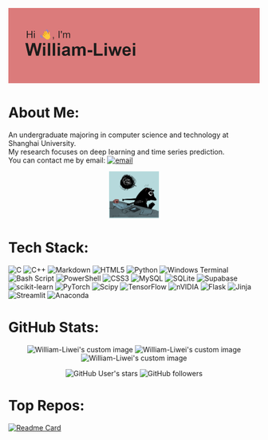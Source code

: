 ![header](https://github.com/William-Liwei/William-Liwei/blob/main/header.png)
# About Me:
An undergraduate majoring in computer science and technology at Shanghai University. <br>My research focuses on deep learning and time series prediction. <br>
You can contact me by email: [![email](https://img.shields.io/badge/Email-D14836?logo=gmail&logoColor=white)](mailto:liwei008009@163.com)  <br>
<p align="center">
  <img alt="GitHub User's stars" src="https://github.com/William-Liwei/William-Liwei/blob/main/codecat.gif" width="20%">
</p>

# Tech Stack:
![C](https://img.shields.io/badge/c-%2300599C.svg?style=flat&logo=c&logoColor=white) ![C++](https://img.shields.io/badge/c++-%2300599C.svg?style=flat&logo=c%2B%2B&logoColor=white) ![Markdown](https://img.shields.io/badge/markdown-%23000000.svg?style=flat&logo=markdown&logoColor=white) ![HTML5](https://img.shields.io/badge/html5-%23E34F26.svg?style=flat&logo=html5&logoColor=white) ![Python](https://img.shields.io/badge/python-3670A0?style=flat&logo=python&logoColor=ffdd54) ![Windows Terminal](https://img.shields.io/badge/Windows%20Terminal-%234D4D4D.svg?style=flat&logo=windows-terminal&logoColor=white) ![Bash Script](https://img.shields.io/badge/bash_script-%23121011.svg?style=flat&logo=gnu-bash&logoColor=white) ![PowerShell](https://img.shields.io/badge/PowerShell-%235391FE.svg?style=flat&logo=powershell&logoColor=white) ![CSS3](https://img.shields.io/badge/css3-%231572B6.svg?style=flat&logo=css3&logoColor=white) ![MySQL](https://img.shields.io/badge/mysql-4479A1.svg?style=flat&logo=mysql&logoColor=white) ![SQLite](https://img.shields.io/badge/sqlite-%2307405e.svg?style=flat&logo=sqlite&logoColor=white) ![Supabase](https://img.shields.io/badge/Supabase-3ECF8E?style=flat&logo=supabase&logoColor=white) ![scikit-learn](https://img.shields.io/badge/scikit--learn-%23F7931E.svg?style=flat&logo=scikit-learn&logoColor=white) ![PyTorch](https://img.shields.io/badge/PyTorch-%23EE4C2C.svg?style=flat&logo=PyTorch&logoColor=white) ![Scipy](https://img.shields.io/badge/SciPy-%230C55A5.svg?style=flat&logo=scipy&logoColor=%white) ![TensorFlow](https://img.shields.io/badge/TensorFlow-%23FF6F00.svg?style=flat&logo=TensorFlow&logoColor=white) ![nVIDIA](https://img.shields.io/badge/cuda-000000.svg?style=flat&logo=nVIDIA&logoColor=green) ![Flask](https://img.shields.io/badge/flask-%23000.svg?style=flat&logo=flask&logoColor=white) ![Jinja](https://img.shields.io/badge/jinja-white.svg?style=flat&logo=jinja&logoColor=black) ![Streamlit](https://img.shields.io/badge/Streamlit-%23FE4B4B.svg?style=flat&logo=streamlit&logoColor=white) ![Anaconda](https://img.shields.io/badge/Anaconda-%2344A833.svg?style=flat&logo=anaconda&logoColor=white)
# GitHub Stats:
<p align="center">
  <img src="https://github-readme-stats.vercel.app/api?username=William-Liwei&theme=dark&hide_border=false&count_private=true&border_radius=10" alt="William-Liwei's custom image"/>
  <img src="https://nirzak-streak-stats.vercel.app?user=william-liwei&theme=dark&hide_border=true&border_radius=10&mode=weekly&card_width=320&hide_current_streak=true" alt="William-Liwei's custom image"/>
  <img src="https://github-contributor-stats.vercel.app/api?username=William-Liwei&limit=2&theme=tokyonight&combine_all_yearly_contributions=true&border_radius=10" alt="William-Liwei's custom image"/>
</p>
<p align="center">
  <img alt="GitHub User's stars" src="https://img.shields.io/github/stars/william-liwei">
  <img alt="GitHub followers" src="https://img.shields.io/github/followers/william-liwei">
</p>

# Top Repos:

[![Readme Card](https://github-readme-stats.vercel.app/api/pin/?username=william-liwei&repo=energypatchtst)](https://github.com/William-Liwei/EnergyPatchTST)
<!-- Proudly created with GPRM ( https://gprm.itsvg.in ) -->
